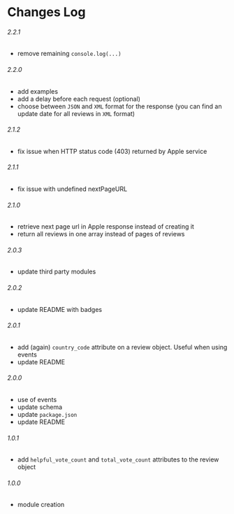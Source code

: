 # Changes Log

###### 2.2.1

* remove remaining `console.log(...)`

###### 2.2.0

* add examples
* add a delay before each request (optional)
* choose between `JSON` and `XML` format for the response (you can find an update date for all reviews in `XML` format)

###### 2.1.2

* fix issue when HTTP status code (403) returned by Apple service

###### 2.1.1

* fix issue with undefined nextPageURL

###### 2.1.0

* retrieve next page url in Apple response instead of creating it
* return all reviews in one array instead of pages of reviews

###### 2.0.3

* update third party modules

###### 2.0.2

* update README with badges

###### 2.0.1

* add (again) `country_code` attribute on a review object. Useful when using events
* update README

###### 2.0.0

* use of events
* update schema
* update `package.json`
* update README

###### 1.0.1

* add `helpful_vote_count` and `total_vote_count` attributes to the review object

###### 1.0.0

* module creation
